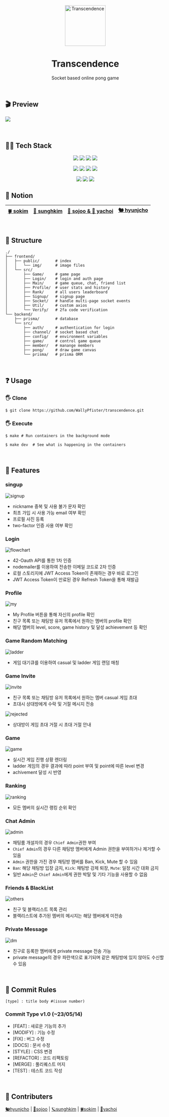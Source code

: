 <div align="center">
  <img src="https://github.com/WallyPfister/transcendence/blob/main/img/ping-pong.png" height="128px" alt="Transcendence" >
  <h1>Transcendence</h1>
  <p> Socket based online pong game </p>
</div>
</br>

## 🎬 Preview
![](https://github.com/WallyPfister/transcendence/blob/main/img/in_game.gif?raw=true)
</br></br></br>

## 👩‍💻 Tech Stack
<p align="center">
  <img src="https://img.shields.io/badge/React-20232A?style=for-the-badge&logo=react&logoColor=61DAFB"/>
  <img src="https://img.shields.io/badge/nestjs-E0234E?style=for-the-badge&logo=nestjs&logoColor=white"/>
  <img src="https://img.shields.io/badge/TypeScript-007ACC?style=for-the-badge&logo=typescript&logoColor=white"/>
  <img src="https://img.shields.io/badge/Docker-2CA5E0?style=for-the-badge&logo=docker&logoColor=white"/>
</p>
<p align="center">
  <img src="https://img.shields.io/badge/PostgreSQL-316192?style=for-the-badge&logo=postgresql&logoColor=white"/>
  <img src="https://img.shields.io/badge/Prisma-3982CE?style=for-the-badge&logo=Prisma&logoColor=white"/>
  <img src="https://img.shields.io/badge/Socket.io-010101?&style=for-the-badge&logo=Socket.io&logoColor=white"/>
  <img src="https://img.shields.io/badge/JWT-000000?style=for-the-badge&logo=JSON%20web%20tokens&logoColor=white"/>
</p>
<p align="center">
  <img src="https://img.shields.io/badge/Postman-FF6C37?style=for-the-badge&logo=Postman&logoColor=white"/>
  <img src="https://img.shields.io/badge/Swagger-85EA2D?style=for-the-badge&logo=Swagger&logoColor=white"/>
  <img src="https://img.shields.io/badge/Figma-F24E1E?style=for-the-badge&logo=figma&logoColor=white"/>
</p>
  

## 📝 Notion
<div align="center">
  
|[🍀 sokim](https://pouncing-elbow-0a4.notion.site/Transcendence-954e7670eea04363a9752ae0fa667050)|[:monocle_face: sunghkim](https://jade-drop-dc9.notion.site/Pong-729ab48c17f84f7bbe21dc3299361f09?pvs=4)|[🧸 sojoo & 🔭 yachoi](https://zoovely.notion.site/Transcendence-FE-80a126363b5543b19b39a80a7eef66b5?pvs=4)|[🐿 hyunjcho](https://future-plane-946.notion.site/Transcendence-d9ff7e05c764453383332b6e06f29736?pvs=4)|
|---|---|---|---|
  
</div>
</br>

## 🚧 Structure
```
./
├── frontend/
│   ├── public/       # index
│   │   └── img/      # image files
│   └── src/
│       ├── Game/     # game page
│       ├── Login/    # login and auth page
│       ├── Main/     # game queue, chat, friend list
│       ├── Profile/  # user stats and history
│       ├── Rank/     # all users leaderboard
│       ├── Signup/   # signup page
│       ├── Socket/   # handle multi-page socket events
│       ├── Util/     # custom axios
│       └── Verify/   # 2fa code verification
└── backend/
    ├── prisma/       # database
    └── src/
        ├── auth/     # authentication for login
        ├── channel/  # socket based chat
        ├── config/   # environment variables
        ├── game/     # control game queue
        ├── member/   # manange members
        ├── pong/     # draw game canvas
        └── prisma/   # prisma ORM
```

</br>

## ❓ Usage

### 🖐️ Clone
```
$ git clone https://github.com/WallyPfister/transcendence.git
```

### 🖐️ Execute
```
$ make # Run containers in the background mode
```
```
$ make dev  # See what is happening in the containers
```

</br>

## 💫 Features

### singup
![signup](https://github.com/WallyPfister/transcendence/blob/main/img/signup.gif)

- nickname 중복 및 사용 불가 문자 확인
- 최초 가입 시 사용 가능 email 여부 확인
- 프로필 사진 등록
- two-factor 인증 사용 여부 확인

### Login
![flowchart](https://github.com/WallyPfister/transcendence/blob/main/img/flowchart/transcendence-login.drawio.png)

- 42-Oauth API를 통한 1차 인증
- nodemailer를 이용하여 전송한 이메일 코드로 2차 인증
- 로컬 스토리지에 JWT Access Token이 존재하는 경우 바로 로그인
- JWT Access Token이 만료된 경우 Refresh Token을 통해 재발급

### Profile
![my](https://github.com/WallyPfister/transcendence/blob/main/img/my_profile.gif)

- My Profile 버튼을 통해 자신의 profile 확인
- 친구 목록 또는 채팅방 유저 목록에서 원하는 멤버의 profile 확인
- 해당 멤버의 level, score, game history 및 달성 achievement 등 확인

### Game Random Matching
![ladder](https://github.com/WallyPfister/transcendence/blob/main/img/ladder.gif)

- 게임 대기큐를 이용하여 casual 및 ladder 게임 랜덤 매칭

### Game Invite
![invite](https://github.com/WallyPfister/transcendence/blob/main/img/invite.gif)

- 친구 목록 또는 채팅방 유저 목록에서 원하는 멤버 casual 게임 초대
- 초대시 상대방에게 수락 및 거절 메시지 전송

![rejected](https://github.com/WallyPfister/transcendence/blob/main/img/rejected.gif)

- 상대방이 게임 초대 거절 시 초대 거절 안내

### Game
![game](https://github.com/WallyPfister/transcendence/blob/main/img/in_game.gif)

- 실시간 게임 진행 상황 렌더링
- ladder 게임의 경우 결과에 따라 point 부여 및 point에 따른 level 변경
- achivement 달성 시 반영 

### Ranking
![ranking](https://github.com/WallyPfister/transcendence/blob/main/img/ranking.gif)

- 모든 멤버의 실시간 랭킹 순위 확인

### Chat Admin
![admin](https://github.com/WallyPfister/transcendence/blob/main/img/kick.gif)

- 채팅룸 개설자의 경우 `Chief Admin`권한 부여
- `Chief Admin`의 경우 다른 채팅방 멤버에게 Admin 권한을 부여하거나 제거할 수 있음
- `Admin` 권한을 가진 경우 채팅방 멤버를 Ban, Kick, Mute 할 수 있음
- `Ban`: 해당 채팅방 입장 금지, `Kick`: 채팅방 강제 퇴장, `Mute`: 일정 시간 대화 금지
- 일반 `Admin`은 `Chief Admin`에게 권한 박탈 및 기타 기능을 사용할 수 없음

### Friends & BlackList
![others](https://github.com/WallyPfister/transcendence/blob/main/img/other_profile.gif)

- 친구 및 블랙리스트 목록 관리
- 블랙리스트에 추가된 멤버의 메시지는 해당 멤버에게 미전송

### Private Message
![dm](https://github.com/WallyPfister/transcendence/blob/main/img/private_message.gif)

- 친구로 등록한 멤버에게 private message 전송 가능
- private message의 경우 파란색으로 표기되며 같은 채팅방에 있지 않아도 수신할 수 있음

</br>

## 🌷 Commit Rules
```[type] : title body #(issue number)```

### Commit Type v1.0 (~23/05/14)
- [FEAT] : 새로운 기능의 추가
- [MODIFY] : 기능 수정
- [FIX] : 버그 수정
- [DOCS] : 문서 수정
- [STYLE] : CSS 변경
- [REFACTOR] : 코드 리팩토링
- [MERGE] : 풀리퀘스트 머지
- [TEST] : 테스트 코드 작성

</br>

## 🚀 Contributers
[🐿hyunjcho](https://github.com/highjcho) | [🧸sojoo](https://github.com/zoovely) | [🪐sunghkim](https://github.com/K-SeongHun) | [🍀sokim](https://github.com/S0YKIM) | [🔭yachoi](https://github.com/yangsonchoi)
